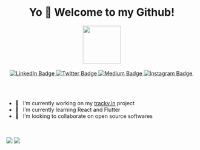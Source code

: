 <div id="header" align="center">
<h1 align="center"> Yo 👋 Welcome to my Github!</h1>
<img src="https://media.giphy.com/media/USV0ym3bVWQJJmNu3N/giphy.gif" width="100"/>
  <br /><br />
<div id="badges">
  <a href="https://www.linkedin.com/in/deeprajpradhan/">
    <img src="https://img.shields.io/badge/LinkedIn-blue?style=flat&logo=linkedin&logoColor=white" alt="LinkedIn Badge"/>
  </a>
  <a href="https://twitter.com/thecoder95">
    <img src="https://img.shields.io/badge/Twitter-blue?style=flat&logo=twitter&logoColor=white" alt="Twitter Badge"/>
  </a>
  <a href="https://medium.com/@deeprajpradhan">
    <img src="https://img.shields.io/badge/Medium-black?style=flat&logo=Medium&logoColor=white" alt="Medium Badge"/>
  </a>
  <a href="https://www.instagram.com/articblade/">
    <img src="https://img.shields.io/badge/Instagram-red?style=flat&logo=Instagram&logoColor=white" alt="Instagram Badge"/>
  </a>
  
<img src="https://komarev.com/ghpvc/?username=ArticB&style=flat-square&color=blue" alt=""/>
</div>
</div>

<br /><br />
- 🔭 &ensp;I’m currently working on my <a href="https://trackv.in">trackv.in</a> project
- 🌱 &ensp;I’m currently learning React and Flutter
- 🦾 &ensp;I’m looking to collaborate on open source softwares

<br /><br />
<img  src="https://github-readme-stats.vercel.app/api?username=articb&hide=contribs&show_icons=true&theme=radical" />  <img src="https://github-readme-stats.vercel.app/api/top-langs/?username=articb&layout=compact&theme=radical" />

